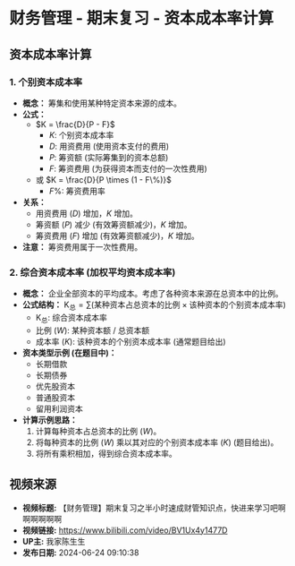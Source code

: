 # 财务管理 - 期末复习 - 资本成本率计算

## 资本成本率计算

### 1. 个别资本成本率

* **概念：** 筹集和使用某种特定资本来源的成本。
* **公式：**
    * $K = \frac{D}{P - F}$
        * $K$: 个别资本成本率
        * $D$: 用资费用 (使用资本支付的费用)
        * $P$: 筹资额 (实际筹集到的资本总额)
        * $F$: 筹资费用 (为获得资本而支付的一次性费用)
    * 或 $K = \frac{D}{P \times (1 - F\%)}$
        * $F\%$: 筹资费用率
* **关系：**
    * 用资费用 ($D$) 增加，$K$ 增加。
    * 筹资额 ($P$) 减少 (有效筹资额减少)，$K$ 增加。
    * 筹资费用 ($F$) 增加 (有效筹资额减少)，$K$ 增加。
* **注意：** 筹资费用属于一次性费用。

### 2. 综合资本成本率 (加权平均资本成本率)

* **概念：** 企业全部资本的平均成本。考虑了各种资本来源在总资本中的比例。
* **公式结构：** $\text{K}_{\text{总}} = \sum (\text{某种资本占总资本的比例} \times \text{该种资本的个别资本成本率})$
    * $\text{K}_{\text{总}}$: 综合资本成本率
    * 比例 ($W$): 某种资本额 / 总资本额
    * 成本率 ($K$): 该种资本的个别资本成本率 (通常题目给出)
* **资本类型示例 (在题目中)：**
    * 长期借款
    * 长期债券
    * 优先股资本
    * 普通股资本
    * 留用利润资本
* **计算示例思路：**
    1.  计算每种资本占总资本的比例 ($W$)。
    2.  将每种资本的比例 ($W$) 乘以其对应的个别资本成本率 ($K$) (题目给出)。
    3.  将所有乘积相加，得到综合资本成本率。

## 视频来源
* **视频标题:** 【财务管理】期末复习之半小时速成财管知识点，快进来学习吧啊啊啊啊啊啊
* **视频链接:** https://www.bilibili.com/video/BV1Ux4y1477D
* **UP主:** 我家陈生生
* **发布日期:** 2024-06-24 09:10:38